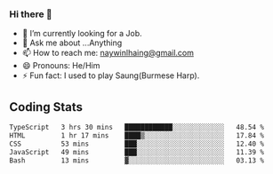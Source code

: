 ### Hi there 👋

- 🔭 I’m currently looking for a Job.
- 💬 Ask me about ...Anything
- 📫 How to reach me: naywinlhaing@gmail.com
- 😄 Pronouns: He/Him
- ⚡ Fun fact: I used to play Saung(Burmese Harp).


## Coding Stats
<!--START_SECTION:waka-->

```txt
TypeScript   3 hrs 30 mins   ████████████░░░░░░░░░░░░░   48.54 %
HTML         1 hr 17 mins    ████▒░░░░░░░░░░░░░░░░░░░░   17.84 %
CSS          53 mins         ███░░░░░░░░░░░░░░░░░░░░░░   12.40 %
JavaScript   49 mins         ███░░░░░░░░░░░░░░░░░░░░░░   11.39 %
Bash         13 mins         ▓░░░░░░░░░░░░░░░░░░░░░░░░   03.13 %
```

<!--END_SECTION:waka-->
